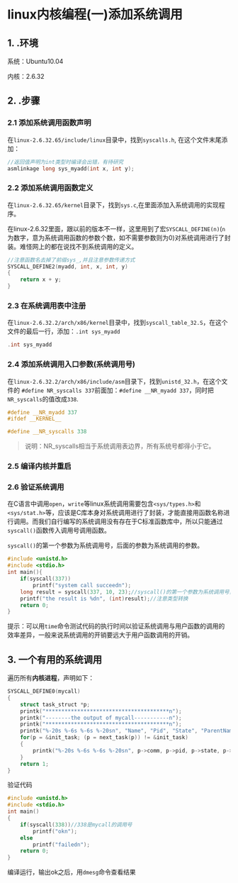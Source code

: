 # linux内核编程(一)添加系统调用

## 1. .环境

系统：Ubuntu10.04

内核：2.6.32

## 2. .步骤

### 2.1 添加系统调用函数声明

在`linux-2.6.32.65/include/linux`目录中，找到`syscalls.h`, 在这个文件末尾添加：

```c
//返回值声明为int类型时编译会出错，有待研究
asmlinkage long sys_myadd(int x, int y);
```

### 2.2 添加系统调用函数定义

在`linux-2.6.32.65/kernel`目录下，找到`sys.c`,在里面添加入系统调用的实现程序。

在linux-2.6.32里面，跟以前的版本不一样，这里用到了宏`SYSCALL_DEFINE(n)`(`n`为数字，意为系统调用函数的参数个数，如不需要参数则为0)对系统调用进行了封装。难怪网上的都在说找不到系统调用的定义。

```c
//注意函数名去掉了前缀sys_,并且注意参数传递方式
SYSCALL_DEFINE2(myadd, int, x, int, y)
{
    return x + y;
}
```

### 2.3 在系统调用表中注册

在`linux-2.6.32.2/arch/x86/kernel`目录中，找到`syscall_table_32.S`，在这个文件的最后一行，添加：`.int sys_myadd`

```c
.int sys_myadd
```

### 2.4 添加系统调用入口参数(系统调用号)

在`linux-2.6.32.2/arch/x86/include/asm`目录下，找到`unistd_32.h`，在这个文件的 `#define NR_syscalls 337`前面加：`#define __NR_myadd 337`，同时把`NR_syscalls`的值改成`338`.

```c
#define __NR_myadd 337
#ifdef __KERNEL__

#define __NR_syscalls 338
```

> 说明：NR_syscalls相当于系统调用表边界，所有系统号都得小于它。

### 2.5 编译内核并重启

### 2.6 验证系统调用

在C语言中调用`open`，`write`等linux系统调用需要包含`<sys/types.h>`和`<sys/stat.h>`等，应该是C库本身对系统调用进行了封装，才能直接用函数名称进行调用。而我们自行编写的系统调用没有存在于C标准函数库中，所以只能通过`syscall()`函数传入调用号调用函数。

`syscall()`的第一个参数为系统调用号，后面的参数为系统调用的参数。

```c
#include <unistd.h>
#include <stdio.h>
int main(){
    if(syscall(337))
        printf("system call succeedn");
    long result = syscall(337, 10, 23);//syscall()的第一个参数为系统调用号，后面的参数为系统调用的参数
    printf("the result is %dn", (int)result);//注意类型转换
    return 0;
}
```

提示：可以用`time`命令测试代码的执行时间以验证系统调用与用户函数的调用的效率差异，一般来说系统调用的开销要远大于用户函数调用的开销。

## 3. 一个有用的系统调用

遍历所有**内核进程**，声明如下：

```c
SYSCALL_DEFINE0(mycall)
{
    struct task_struct *p;
    printk("***************************************n");
    printk("--------the output of mycall-----------n");
    printk("***************************************n");
    printk("%-20s %-6s %-6s %-20sn", "Name", "Pid", "State", "ParentName");//加负号'-'可以改变对齐方式
    for(p = &init_task; (p = next_task(p)) != &init_task)
    {
        printk("%-20s %-6s %-6s %-20sn", p->comm, p->pid, p->state, p->parent->comm);
    }
    return 1;
}
```

验证代码

```c
#include <unistd.h>
#include <stdio.h>
int main()
{
    if(syscall(338))//338是mycall的调用号
        printf("okn");
    else
        printf("failedn");
    return 0;
}
```

编译运行，输出ok之后，用`dmesg`命令查看结果